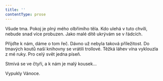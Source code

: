 ```yaml
---
title: ''
contentType: prose
---
```


<section>

Všude tma. Pokoj je plný mého olbřímího těla. Kdo ulehá v tuto chvíli, nebude snad více probuzen. Jako malé dítě ukrývám se v řádcích.

Přijďte k nám, dáme o tom řeč. Dávno už nebyla taková příležitost. Do tmavých koutů naší knihovny se vrátili trollové. Těžká láhev vína vyklouzla z mé ruky. Pro celý svět jedna píseň.

Stmívá se ve čtyři, a k nám je malý kousek…

Vypukly Vánoce.

</section>
